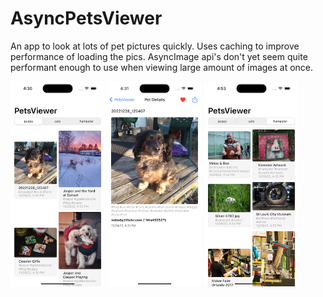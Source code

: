 # AsyncPetsViewer
An app to look at lots of pet pictures quickly. Uses caching to improve performance of loading the pics. AsyncImage api's don't yet seem quite performant enough to use when viewing large amount of images at once.

<img src="https://github.com/wiseguy16/AsyncPetsViewer/blob/main/puppiesList.png" width=30% height=30%> <img src="https://github.com/wiseguy16/AsyncPetsViewer/blob/main/puppyDetail.png" width=30% height=30%> <img src="https://github.com/wiseguy16/AsyncPetsViewer/blob/main/hampstersList.png" width=30% height=30%>

